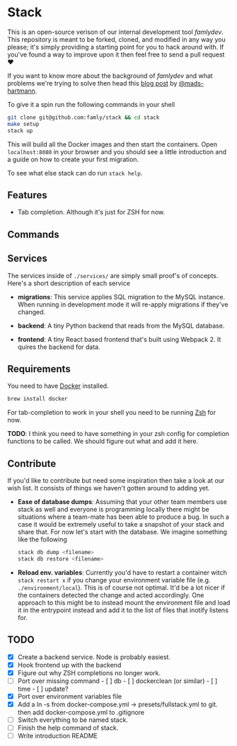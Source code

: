# Stack
This is an open-source verison of our internal development tool *famlydev*. This
repository is meant to be forked, cloned, and modified in any way you please; it's
simply providing a starting point for you to hack around with. If you've found a
way to improve upon it then feel free to send a pull request ❤️

If you want to know more about the background of *famlydev* and what problems
we're trying to solve then head this [blog post][blogpost] by [@mads-hartmann][mads].

To give it a spin run the following commands in your shell

```bash
git clone git@github.com:famly/stack && cd stack
make setup
stack up
```

This will build all the Docker images and then start the containers. Open
`localhost:8080`  in your browser and you should see a little introduction
and a guide on how to create your first migration.

To see what else stack can do run `stack help`.

## Features

- Tab completion. Although it's just for ZSH for now.

## Commands

## Services
The services inside of `./services/` are simply small proof's of concepts. Here's a short
description of each service

- **migrations**: This service applies SQL migration to the MySQL instance. When running in
  development mode it will re-apply migrations if they've changed.

- **backend**: A tiny Python backend that reads from the MySQL database.

- **frontend**: A tiny React based frontend that's built using Webpack 2. It quires the backend
  for data.

## Requirements
You need to have [Docker][docker] installed.

```bash
brew install docker
```

For tab-completion to work in your shell you need to be running [Zsh][zsh]
for now.

**TODO**: I think you need to have something in your zsh config for completion functions
to be called. We should figure out what and add it here.

## Contribute
If you'd like to contribute but need some inspiration then take a look
at our wish list. It consists of things we haven't gotten around to
adding yet.

- **Ease of database dumps**: Assuming that your other team members
  use stack as well and everyone is programming locally there might be
  situations where a team-mate has been able to produce a bug. In such
  a case it would be extremely useful to take a snapshot of your stack
  and share that. For now let's start with the database. We imagine
  something like the following

  ```bash
  stack db dump <filename>
  stack db restore <filename>
  ```

- **Reload env. variables**: Currently you'd have to restart a container
  witch `stack restart x` if you change your environment variable file
  (e.g. `./environment/local`). This is of course not optimal. It'd be
  a lot nicer if the containers detected the change and acted
  accordingly. One approach to this might be to instead mount the
  environment file and load it in the entrypoint instead and add it to
  the list of files that inotify listens for.

## TODO
- [x] Create a backend service. Node is probably easiest.
- [x] Hook frontend up with the backend
- [x] Figure out why ZSH completions no longer work.
- [ ] Port over missing command
      - [ ] db
      - [ ] dockerclean (or similar)
      - [ ] time
      - [ ] update?
- [x] Port over environment variables file
- [x] Add a ln -s from docker-compose.yml -> presets/fullstack.yml to git. then add docker-compose.yml to .gitignore
- [ ] Switch everything to be named stack.
- [ ] Finish the help command of stack.
- [ ] Write introduction README

[docker]: https://www.docker.com/
[zsh]: http://www.zsh.org/
[blogpost]: http://mads-hartmann.com/2017/01/15/automating-developer-environments.html
[mads]: https://github.com/mads-hartmann